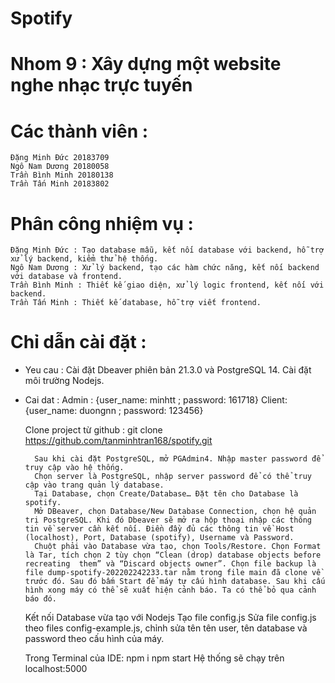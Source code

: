 # Spotify

# Nhom 9 : Xây dựng một website nghe nhạc trực tuyến
# Các thành viên : 
    Đặng Minh Đức 20183709
    Ngô Nam Dương 20180058
    Trần Bình Minh 20180138
    Trần Tấn Minh 20183802

# Phân công nhiệm vụ : 
    Đặng Minh Đức : Tạo database mẫu, kết nối database với backend, hỗ trợ xử lý backend, kiểm thử hệ thống.
    Ngô Nam Dương : Xử lý backend, tạo các hàm chức năng, kết nối backend với database và frontend.
    Trần Bình Minh : Thiết kế giao diện, xử lý logic frontend, kết nối với backend. 
    Trần Tấn Minh : Thiết kế database, hỗ trợ viết frontend.

# Chỉ dẫn cài đặt : 
- Yeu cau : 
    Cài đặt Dbeaver phiên bản 21.3.0 và PostgreSQL 14.
    Cài đặt môi trường Nodejs.
- Cai dat : 
    Admin : {user_name: minhtt ; password: 161718}
    Client: {user_name: duongnn ; password: 123456}

    
    Clone project từ github : 
        git clone https://github.com/tanminhtran168/spotify.git

        Sau khi cài đặt PostgreSQL, mở PGAdmin4. Nhập master password để truy cập vào hệ thống.
        Chọn server là PostgreSQL, nhập server password để có thể truy cập vào trang quản lý database.
        Tại Database, chọn Create/Database… Đặt tên cho Database là spotify.
        Mở DBeaver, chọn Database/New Database Connection, chọn hệ quản trị PostgreSQL. Khi đó Dbeaver sẽ mở ra hộp thoại nhập các thông tin về server cần kết nối. Điền đầy đủ các thông tin về Host (localhost), Port, Database (spotify), Username và Password.
        Chuột phải vào Database vừa tạo, chọn Tools/Restore. Chọn Format là Tar, tích chọn 2 tùy chọn “Clean (drop) database objects before recreating  them” và “Discard objects owner”. Chọn file backup là file dump-spotify-202202242233.tar nằm trong file main đã clone về trước đó. Sau đó bấm Start để máy tự cấu hình database. Sau khi cấu hình xong máy có thể sẽ xuất hiện cảnh báo. Ta có thể bỏ qua cảnh báo đó.

    Kết nối Database vừa tạo với Nodejs 
	    Tạo file config.js 
	    Sửa file config.js theo files config-example.js, chỉnh sửa tên tên user, tên database và password theo cấu hình của máy. 

    Trong Terminal của IDE: 
        npm i 
        npm start
    Hệ thống sẽ chạy trên localhost:5000